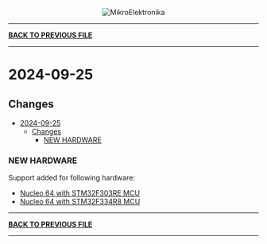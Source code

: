 <p align="center">
  <img src="http://www.mikroe.com/img/designs/beta/logo_small.png?raw=true" alt="MikroElektronika"/>
</p>

---

**[BACK TO PREVIOUS FILE](../changelog.md)**

---

# 2024-09-25

## Changes

- [2024-09-25](#2024-09-25)
  - [Changes](#changes)
    - [NEW HARDWARE](#new-hardware)

### NEW HARDWARE

Support added for following hardware:

+ [Nucleo 64 with STM32F303RE MCU](https://www.st.com/content/st_com/en/products/evaluation-tools/product-evaluation-tools/mcu-mpu-eval-tools/stm32-mcu-mpu-eval-tools/stm32-nucleo-boards/nucleo-f303re.html)
+ [Nucleo 64 with STM32F334R8 MCU](https://www.st.com/content/st_com/en/products/evaluation-tools/product-evaluation-tools/mcu-mpu-eval-tools/stm32-mcu-mpu-eval-tools/stm32-nucleo-boards/nucleo-f334r8.html)

---

**[BACK TO PREVIOUS FILE](../changelog.md)**

---

